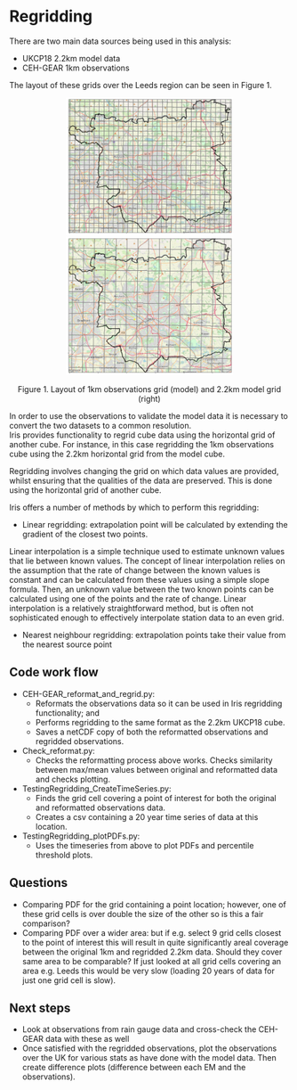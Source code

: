 # Regridding

There are two main data sources being used in this analysis:
* UKCP18 2.2km model data
* CEH-GEAR 1km observations

The layout of these grids over the Leeds region can be seen in Figure 1. 

<p align="center">
  <img src="Figs/1km_grid.png" width="300"  title="Original 1km grid" />
  <img src="Figs/2.2km_grid.png" width="300"  title="Regridded 2.2km grid" />
</p>
<p align="center"> Figure 1. Layout of 1km observations grid (model) and 2.2km model grid (right) <p align="center">

In order to use the observations to validate the model data it is necessary to convert the two datasets to a common resolution.  
Iris provides functionality to regrid cube data using the horizontal grid of another cube. For instance, in this case regridding the 1km observations cube using the 2.2km horizontal grid from the model cube.  

Regridding involves changing the grid on which data values are provided, whilst ensuring that the qualities of the data are preserved. This is done using the horizontal grid of another cube.

Iris offers a number of methods by which to perform this regridding:
* Linear regridding: extrapolation point will be calculated by extending the gradient of the closest two points.

Linear interpolation is a simple technique used to estimate unknown values that lie between known values. The concept of linear interpolation relies on the assumption that the rate of change between the known values is constant and can be calculated from these values using a simple slope formula. Then, an unknown value between the two known points can be calculated using one of the points and the rate of change. Linear interpolation is a relatively straightforward method, but is often not sophisticated enough to effectively interpolate station data to an even grid.

* Nearest neighbour regridding: extrapolation points take their value from the nearest source point 

## Code work flow
* CEH-GEAR_reformat_and_regrid.py:   
  * Reformats the observations data so it can be used in Iris regridding functionality; and
  * Performs regridding to the same format as the 2.2km UKCP18 cube.  
  * Saves a netCDF copy of both the reformatted observations and regridded observations.
* Check_reformat.py: 
  * Checks the reformatting process above works. Checks similarity between max/mean values between original and reformatted data and checks plotting.
* TestingRegridding_CreateTimeSeries.py: 
  * Finds the grid cell covering a point of interest for both the original and reformatted observations data.  
  * Creates a csv containing a 20 year time series of data at this location.    
* TestingRegridding_plotPDFs.py: 
  * Uses the timeseries from above to plot PDFs and percentile threshold plots.


## Questions
* Comparing PDF for the grid containing a point location; however, one of these grid cells is over double the size of the other so is this a fair comparison?
* Comparing PDF over a wider area: but if e.g. select 9 grid cells closest to the point of interest this will result in quite significantly areal coverage between the original 1km and regridded 2.2km data. Should they cover same area to be comparable? If just looked at all grid cells covering an area e.g. Leeds this would be very slow (loading 20 years of data for just one grid cell is slow).


## Next steps
* Look at observations from rain gauge data and cross-check the CEH-GEAR data with these as well
* Once satisfied with the regridded observations, plot the observations over the UK for various stats as have done with the model data. Then create difference plots (difference between each EM and the observations).

